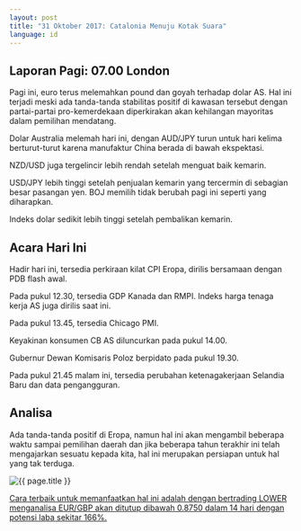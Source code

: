 ```yaml
---
layout: post
title: "31 Oktober 2017: Catalonia Menuju Kotak Suara"
language: id
---
```

## Laporan Pagi: 07.00 London

Pagi ini, euro terus melemahkan pound dan goyah terhadap dolar AS. Hal ini terjadi meski ada tanda-tanda stabilitas positif di kawasan tersebut dengan partai-partai pro-kemerdekaan diperkirakan akan kehilangan mayoritas dalam pemilihan mendatang.

Dolar Australia melemah hari ini, dengan AUD/JPY turun untuk hari kelima berturut-turut karena manufaktur China berada di bawah ekspektasi.

NZD/USD juga tergelincir lebih rendah setelah menguat baik kemarin.

USD/JPY lebih tinggi setelah penjualan kemarin yang tercermin di sebagian besar pasangan yen. BOJ memilih tidak berubah pagi ini seperti yang diharapkan.

Indeks dolar sedikit lebih tinggi setelah pembalikan kemarin.

## Acara Hari Ini

Hadir hari ini, tersedia perkiraan kilat CPI Eropa, dirilis bersamaan dengan PDB flash awal.

Pada pukul 12.30, tersedia GDP Kanada dan RMPI. Indeks harga tenaga kerja AS juga dirilis saat ini.

Pada pukul 13.45, tersedia Chicago PMI.

Keyakinan konsumen CB AS diluncurkan pada pukul 14.00.

Gubernur Dewan Komisaris Poloz berpidato pada pukul 19.30.

Pada pukul 21.45 malam ini, tersedia perubahan ketenagakerjaan Selandia Baru dan data pengangguran.

## Analisa

Ada tanda-tanda positif di Eropa, namun hal ini akan mengambil beberapa waktu sampai pemilihan daerah dan jika beberapa tahun terakhir ini telah mengajarkan sesuatu kepada kita, hal ini merupakan persiapan untuk hal yang tak terduga.

<img src="{{ site.url }}/images/oct/id-31-oct-17.png" alt="{{ page.title }}" title="{{ page.title }}">

<a href="%LINK%%?currency=USD& market=forex&underlying=frxEURGBP&formname=higherlower&duration_amount=14&duration_units=d&amount=10&amount_type=payout&expiry_type=duration&barrier=0.8750" target="_blank">Cara terbaik untuk memanfaatkan hal ini adalah dengan bertrading LOWER menganalisa EUR/GBP akan ditutup dibawah 0.8750 dalam 14 hari dengan potensi laba sekitar 166%.</a>